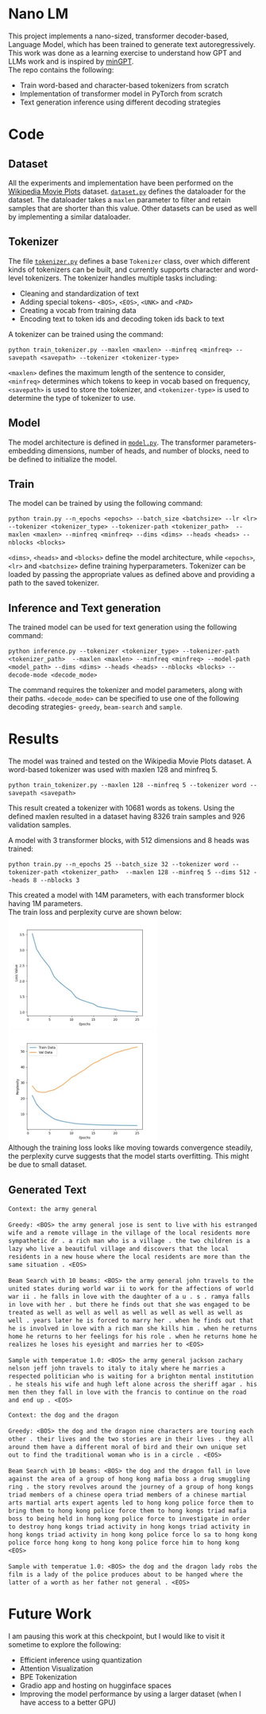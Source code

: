 # Nano LM
This project implements a nano-sized, transformer decoder-based, Language Model, which has been trained to generate text autoregressively. This work was done as a learning exercise to understand how GPT and LLMs work and is inspired by [minGPT](https://github.com/karpathy/minGPT).
<br>
The repo contains the following:
- Train word-based and character-based tokenizers from scratch
- Implementation of transformer model in PyTorch from scratch
- Text generation inference using different decoding strategies

# Code
## Dataset
All the experiments and implementation have been performed on the [Wikipedia Movie Plots](https://www.kaggle.com/datasets/jrobischon/wikipedia-movie-plots) dataset. [`dataset.py`](dataset.py) defines the dataloader for the dataset. The dataloader takes a `maxlen` parameter to filter and retain samples that are shorter than this value. Other datasets can be used as well by implementing a similar dataloader.

## Tokenizer
The file [`tokenizer.py`](tokenizer.py) defines a base `Tokenizer` class, over which different kinds of tokenizers can be built, and currently supports character and word-level tokenizers. The tokenizer handles multiple tasks including:
- Cleaning and standardization of text
- Adding special tokens- `<BOS>`, `<EOS>`, `<UNK>` and `<PAD>`
- Creating a vocab from training data
- Encoding text to token ids and decoding token ids back to text

A tokenizer can be trained using the command:
```
python train_tokenizer.py --maxlen <maxlen> --minfreq <minfreq> --savepath <savepath> --tokenizer <tokenizer-type>
```
`<maxlen>` defines the maximum length of the sentence to consider, `<minfreq>` determines which tokens to keep in vocab based on frequency, `<savepath>` is used to store the tokenizer, and `<tokenizer-type>` is used to determine the type of tokenizer to use.

## Model
The model architecture is defined in [`model.py`](model.py). The transformer parameters- embedding dimensions, number of heads, and number of blocks, need to be defined to initialize the model.

## Train
The model can be trained by using the following command:
```
python train.py --n_epochs <epochs> --batch_size <batchsize> --lr <lr> --tokenizer <tokenizer_type> --tokenizer-path <tokenizer_path>  --maxlen <maxlen> --minfreq <minfreq> --dims <dims> --heads <heads> --nblocks <blocks>
```
`<dims>`, `<heads>` and `<blocks>` define the model architecture, while `<epochs>`, `<lr>` and `<batchsize>` define training hyperparameters. Tokenizer can be loaded by passing the appropriate values as defined above and providing a path to the saved tokenizer.

## Inference and Text generation
The trained model can be used for text generation using the following command:
```
python inference.py --tokenizer <tokenizer_type> --tokenizer-path <tokenizer_path>  --maxlen <maxlen> --minfreq <minfreq> --model-path <model_path> --dims <dims> --heads <heads> --nblocks <blocks> --decode-mode <decode_mode>
```
The command requires the tokenizer and model parameters, along with their paths. `<decode_mode>` can be specified to use one of the following decoding strategies- `greedy`, `beam-search` and `sample`. 


# Results
The model was trained and tested on the Wikipedia Movie Plots dataset. A word-based tokenizer was used with maxlen 128 and minfreq 5.
```
python train_tokenizer.py --maxlen 128 --minfreq 5 --tokenizer word --savepath <savepath>
```
This result created a tokenizer with 10681 words as tokens. Using the defined maxlen resulted in a dataset having 8326 train samples and 926 validation samples.

A model with 3 transformer blocks, with 512 dimensions and 8 heads was trained:
```
python train.py --n_epochs 25 --batch_size 32 --tokenizer word --tokenizer-path <tokenizer_path>  --maxlen 128 --minfreq 5 --dims 512 --heads 8 --nblocks 3
```
This created a model with 14M parameters, with each transformer block having 1M parameters.
<br>
The train loss and perplexity curve are shown below: <br>
<img class="img-fluid" src="./imgs/train-loss-curve.jpg" width=300>
<img class="img-fluid" src="./imgs/perplexity-curve.jpg" width=300>
<br>
Although the training loss looks like moving towards convergence steadily, the perplexity curve suggests that the model starts overfitting. This might be due to small dataset. 

## Generated Text
```
Context: the army general

Greedy: <BOS> the army general jose is sent to live with his estranged wife and a remote village in the village of the local residents more sympathetic dr . a rich man who is a village . the two children is a lazy who live a beautiful village and discovers that the local residents in a new house where the local residents are more than the same situation . <EOS>

Beam Search with 10 beams: <BOS> the army general john travels to the united states during world war ii to work for the affections of world war ii . he falls in love with the daughter of a u . s . ramya falls in love with her . but there he finds out that she was engaged to be treated as well as well as well as well as well as well as well as well . years later he is forced to marry her . when he finds out that he is involved in love with a rich man she kills him . when he returns home he returns to her feelings for his role . when he returns home he realizes he loses his eyesight and marries her to <EOS>

Sample with temperatue 1.0: <BOS> the army general jackson zachary nelson jeff john travels to italy to italy where he marries a respected politician who is waiting for a brighton mental institution . he steals his wife and hugh left alone across the sheriff agar . his men then they fall in love with the francis to continue on the road and end up . <EOS>
```

```
Context: the dog and the dragon

Greedy: <BOS> the dog and the dragon nine characters are touring each other . their lives and the two stories are in their lives . they all around them have a different moral of bird and their own unique set out to find the traditional woman who is in a circle . <EOS>

Beam Search with 10 beams: <BOS> the dog and the dragon fall in love against the area of a group of hong kong mafia boss a drug smuggling ring . the story revolves around the journey of a group of hong kongs triad members of a chinese opera triad members of a chinese martial arts martial arts expert agents led to hong kong police force them to bring them to hong kong police force them to hong kongs triad mafia boss to being held in hong kong police force to investigate in order to destroy hong kongs triad activity in hong kongs triad activity in hong kongs triad activity in hong kong police force lo sa to hong kong police force hong kong to hong kong police force him to hong kong <EOS>

Sample with temperatue 1.0: <BOS> the dog and the dragon lady robs the film is a lady of the police produces about to be hanged where the latter of a worth as her father not general . <EOS>
```


# Future Work
I am pausing this work at this checkpoint, but I would like to visit it sometime to explore the following:
- Efficient inference using quantization
- Attention Visualization
- BPE Tokenization
- Gradio app and hosting on hugginface spaces
- Improving the model performance by using a larger dataset (when I have access to a better GPU)
